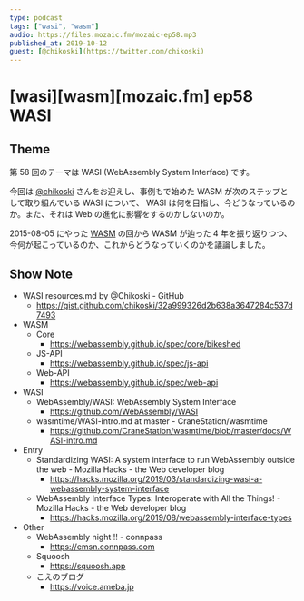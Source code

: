 ```yaml
---
type: podcast
tags: ["wasi", "wasm"]
audio: https://files.mozaic.fm/mozaic-ep58.mp3
published_at: 2019-10-12
guest: [@chikoski](https://twitter.com/chikoski)
---
```


# [wasi][wasm][mozaic.fm] ep58 WASI

## Theme

第 58 回のテーマは WASI (WebAssembly System Interface) です。

今回は [@chikoski](https://twitter.com/chikoski) さんをお迎えし、事例もで始めた WASM が次のステップとして取り組んでいる WASI について、 WASI は何を目指し、今どうなっているのか。また、それは Web の進化に影響をするのかしないのか。

2015-08-05 にやった [WASM](https://mozaic.fm/episodes/19/es7-sideshow.html) の回から WASM が辿った 4 年を振り返りつつ、今何が起こっているのか、これからどうなっていくのかを議論しました。


## Show Note

- WASI resources.md by @Chikoski - GitHub
  - <https://gist.github.com/chikoski/32a999326d2b638a3647284c537d7493>
- WASM
  - Core
    - <https://webassembly.github.io/spec/core/bikeshed>
  - JS-API
    - <https://webassembly.github.io/spec/js-api>
  - Web-API
    - <https://webassembly.github.io/spec/web-api>
- WASI
  - WebAssembly/WASI: WebAssembly System Interface
    - <https://github.com/WebAssembly/WASI>
  - wasmtime/WASI-intro.md at master - CraneStation/wasmtime
    - <https://github.com/CraneStation/wasmtime/blob/master/docs/WASI-intro.md>
- Entry
  - Standardizing WASI: A system interface to run WebAssembly outside the web - Mozilla Hacks - the Web developer blog
    - <https://hacks.mozilla.org/2019/03/standardizing-wasi-a-webassembly-system-interface>
  - WebAssembly Interface Types: Interoperate with All the Things! - Mozilla Hacks - the Web developer blog
    - <https://hacks.mozilla.org/2019/08/webassembly-interface-types>
- Other
  - WebAssembly night !! - connpass
    - <https://emsn.connpass.com>
  - Squoosh
    - <https://squoosh.app>
  - こえのブログ
    - <https://voice.ameba.jp>
